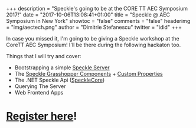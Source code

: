 +++
description = "Speckle's going to be at the CORE TT AEC Symposium 2017!"
date = "2017-10-06T13:08:41+01:00"
title = "Speckle @ AEC Symposium in New York"
showtoc = "false"
comments = "false"
headerimg = "img/aectech.png"
author = "Dimitrie Stefanescu"
twitter = "idid"
+++

In case you missed it, I'm going to be giving a Speckle workshop at the CoreTT AEC Symposium! I'll be there during the following hackaton too. 

Things that I will try and cover: 

- Bootstrapping a simple [Speckle Server](/doc/deployaserver)
- The [Speckle Grasshopper Components](/doc/senderreceiver) + [Custom Properties](/doc/userdatautils)
- The .NET Speckle Api ([SpeckleCore](/doc/specklehacks))
- Querying The Server
- Web Frontend Apps


# <div class='text-center'>[Register here](http://core.thorntontomasetti.com/event/2017-aec-technology-symposium-and-hackathon/)!</div>
